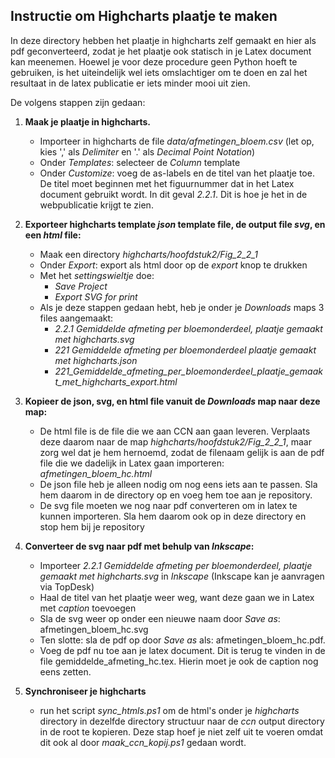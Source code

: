 ## Instructie om Highcharts plaatje te maken

In deze directory hebben het plaatje in highcharts zelf gemaakt en hier als pdf geconverteerd, zodat 
je het plaatje ook statisch in je Latex document kan meenemen. Hoewel je voor deze procedure geen
Python hoeft te gebruiken, is het uiteindelijk wel iets omslachtiger om te doen en zal het resultaat
in de latex publicatie er iets minder mooi uit zien. 

De volgens stappen zijn gedaan:

1. **Maak je plaatje in highcharts.**

   - Importeer in highcharts de file *data/afmetingen_bloem.csv* (let op, kies ',' als *Delimiter* 
     en '.' als *Decimal Point Notation*)
   - Onder *Templates*: selecteer de *Column* template
   - Onder *Customize*: voeg de as-labels en de titel van het plaatje toe. De titel moet 
     beginnen met het figuurnummer dat in het Latex document gebruikt wordt. In dit geval *2.2.1*. 
     Dit is hoe je het in de webpublicatie krijgt te zien.  
   
2. **Exporteer highcharts template *json* template file, de output file *svg*, en een *html* file:**
   - Maak een directory *highcharts/hoofdstuk2/Fig_2_2_1*
   - Onder *Export*: export als html door op de *export* knop te drukken
   - Met het *settingswieltje* doe: 
       - *Save Project*
       - *Export SVG for print*
   - Als je deze stappen gedaan hebt, heb je onder je *Downloads* maps 3 files aangemaakt:
     - *2.2.1 Gemiddelde afmeting per bloemonderdeel, plaatje gemaakt met highcharts.svg*
     - *221 Gemiddelde afmeting per bloemonderdeel plaatje gemaakt met highcharts.json*
     - *221_Gemiddelde_afmeting_per_bloemonderdeel_plaatje_gemaakt_met_highcharts_export.html*
     
3. **Kopieer de json, svg, en html file vanuit de *Downloads* map naar deze map:**

     - De html file is de file die we aan CCN aan gaan leveren. Verplaats deze daarom naar de map
      *highcharts/hoofdstuk2/Fig_2_2_1*, maar zorg wel dat je hem hernoemd, zodat de filenaam gelijk
      is aan de pdf file die we dadelijk in Latex gaan importeren: *afmetingen_bloem_hc.html*
     - De json file heb je alleen nodig om nog eens iets aan te passen. Sla hem daarom in de 
       directory op en voeg hem toe aan je repository.
     - De svg file moeten we nog naar pdf converteren om in latex te kunnen importeren. Sla hem 
       daarom ook op in deze directory en stop hem bij je repository
      
4. **Converteer de svg naar pdf met behulp van *Inkscape*:**

   - Importeer *2.2.1 Gemiddelde afmeting per bloemonderdeel, plaatje gemaakt met highcharts.svg* 
     in *Inkscape* (Inkscape kan je aanvragen via TopDesk)
   - Haal de titel van het plaatje weer weg, want deze gaan we in Latex met *caption* toevoegen
   - Sla de svg weer op onder een nieuwe naam door *Save as*: afmetingen_bloem_hc.svg
   - Ten slotte: sla de pdf op door *Save as* als:  afmetingen_bloem_hc.pdf. 
   - Voeg de pdf nu toe aan je latex document. Dit is terug te vinden in de file 
     gemiddelde_afmeting_hc.tex. Hierin moet je ook de caption nog eens zetten. 
    
5. **Synchroniseer je highcharts**
 
   - run het script *sync_htmls.ps1* om de html's onder je *highcharts* directory in dezelfde 
     directory structuur naar de *ccn* output directory in de root te kopieren. Deze stap hoef je
     niet zelf uit te voeren omdat dit ook al door *maak_ccn_kopij.ps1* gedaan wordt. 